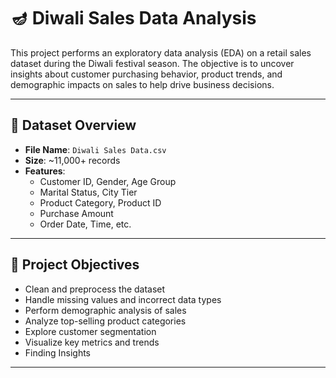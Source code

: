 # 🪔 Diwali Sales Data Analysis

This project performs an exploratory data analysis (EDA) on a retail sales dataset during the Diwali festival season. The objective is to uncover insights about customer purchasing behavior, product trends, and demographic impacts on sales to help drive business decisions.

---

## 📂 Dataset Overview

- **File Name**: `Diwali Sales Data.csv`
- **Size**: ~11,000+ records
- **Features**:
  - Customer ID, Gender, Age Group
  - Marital Status, City Tier
  - Product Category, Product ID
  - Purchase Amount
  - Order Date, Time, etc.

---

## 🧾 Project Objectives

- Clean and preprocess the dataset
- Handle missing values and incorrect data types
- Perform demographic analysis of sales
- Analyze top-selling product categories
- Explore customer segmentation
- Visualize key metrics and trends
- Finding Insights

---